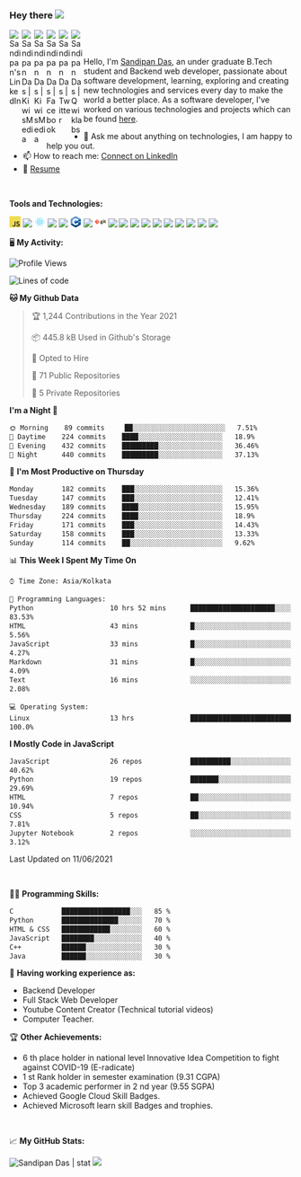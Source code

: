 ### Hey there <img src="https://media.giphy.com/media/hvRJCLFzcasrR4ia7z/giphy.gif" width="25px">

<!-- Latest compiled and minified CSS
<link rel="stylesheet" href="https://maxcdn.bootstrapcdn.com/bootstrap/3.3.7/css/bootstrap.min.css" integrity="sha384-BVYiiSIFeK1dGmJRAkycuHAHRg32OmUcww7on3RYdg4Va+PmSTsz/K68vbdEjh4u" crossorigin="anonymous">

<!-- Latest compiled and minified JavaScript -->
<!-- <script src="https://maxcdn.bootstrapcdn.com/bootstrap/3.3.7/js/bootstrap.min.js" integrity="sha384-Tc5IQib027qvyjSMfHjOMaLkfuWVxZxUPnCJA7l2mCWNIpG9mGCD8wGNIcPD7Txa" crossorigin="anonymous"></script> --> 

<a href="https://linkedin.com/in/sandipan-das-528166175/">
  <img align="left" alt="Sandipan's LinkedIn" width="22px" src="https://raw.githubusercontent.com/peterthehan/peterthehan/master/assets/linkedin.svg" />
</a>
<a href="https://kiwismedia.com/@sandipan">
  <img align="left" alt="Sandipan Das | KiwisMedia" width="22px" src="https://kiwismedia.com/images/landing-page/icons/icon-kiwismedia.png" />
</a>
<a href="https://www.youtube.com/c/allaboutCS">
  <img align="left" alt="Sandipan Das | KiwisMedia" width="22px" src="https://encrypted-tbn0.gstatic.com/images?q=tbn:ANd9GcQIhafkf-uLzxszIqG6sH1NrryxuvfMhnjkvsPTQ-4Ekda7-Q3g-by_BMr8sEhrIZNOaQ4&usqp=CAU" />
</a>
<a href="https://google.qwiklabs.com/public_profiles/e68daaa4-b2bd-4dfd-ad78-37262dafb29d">
  <img align="left" alt="Sandipan Das | Facebook" width="22px" src="https://raw.githubusercontent.com/jmnote/z-icons/master/svg/facebook.svg" />
</a>
<a href="https://twitter.com/Sandipa63062640">
  <img align="left" alt="Sandipan Das | Twitter" width="22px" src="https://raw.githubusercontent.com/peterthehan/peterthehan/master/assets/twitter.svg" />
</a>
<a href="https://google.qwiklabs.com/public_profiles/e68daaa4-b2bd-4dfd-ad78-37262dafb29d">
  <img align="left" alt="Sandipan Das | Qwiklabs" width="22px" src="https://www.qwiklabs.com/qwiklabs_logo_900x887.png" />
</a>

<!-- ![](https://visitor-badge.glitch.me/badge?page_id=abhisheknaiidu.abhisheknaiidu) -->

<br />
<br />

Hello, I'm [Sandipan Das](https://linkedin.com/in/sandipan-das-528166175), an under graduate B.Tech student and Backend web developer, passionate about software development, learning, exploring and creating new technologies and services every day to make the world a better place.
As a software developer, I've worked on various technologies and projects which can be found [here](https://github.com/sandipan898?tab=repositories).


- 💬 Ask me about anything on technologies, I am happy to help you out.
- 📫 How to reach me: [Connect on LinkedIn](https://linkedin.com/in/sandipan-das-528166175)
- 📝 [Resume](https://drive.google.com/file/d/1NCtnA2wt_1eqGnQmy8Hv3mxi1L_NUIG3/view?usp=sharing)

<br/>

**Tools and Technologies:**  

<code><img height="20" src="https://raw.githubusercontent.com/github/explore/80688e429a7d4ef2fca1e82350fe8e3517d3494d/topics/javascript/javascript.png"></code>
<code><img height="20" src="https://raw.githubusercontent.com/jmnote/z-icons/master/svg/git.svg"></code>
<code><img height="20" src="https://raw.githubusercontent.com/github/explore/80688e429a7d4ef2fca1e82350fe8e3517d3494d/topics/react/react.png"></code>
<code><img height="20" src="https://raw.githubusercontent.com/jmnote/z-icons/master/svg/c.svg"></code>
<code><img height="20" src="https://raw.githubusercontent.com/jmnote/z-icons/master/svg/java.svg"></code>
<code><img height="20" src="https://raw.githubusercontent.com/github/explore/80688e429a7d4ef2fca1e82350fe8e3517d3494d/topics/cpp/cpp.png"></code>
<code><img height="20" src="https://raw.githubusercontent.com/jmnote/z-icons/master/svg/python.svg"></code>
<code><img height="20" src="https://raw.githubusercontent.com/github/explore/80688e429a7d4ef2fca1e82350fe8e3517d3494d/topics/git/git.png"></code>
<code><img height="20" src="https://upload.wikimedia.org/wikipedia/commons/thumb/3/35/Tux.svg/1200px-Tux.svg.png"></code>
<code><img height="20" src="https://img.stackshare.io/service/994/4aGjtNQv.png"></code>
<code><img height="20" src="https://cdn.pixabay.com/photo/2017/08/05/11/16/logo-2582748_1280.png"></code>
<code><img height="20" src="https://cdn.pixabay.com/photo/2017/08/05/11/16/logo-2582747_1280.png"></code>
<code><img height="20" src="https://avatars.githubusercontent.com/u/2918581?s=280&v=4"></code>
<code><img height="20" src="https://i.pinimg.com/originals/3a/42/37/3a4237877cbadc9213e5007118ded912.jpg"></code>
<code><img height="20" src="https://zappysys.com/blog/wp-content/uploads/2018/06/REST-API-icon.jpg"></code>
<code><img height="20" src="https://www.logolynx.com/images/logolynx/00/00429ca224699ddf60ce05b46ef08709.jpeg"></code>
<code><img height="20" src="https://cloud.google.com/_static/cloud/images/social-icon-google-cloud-1200-630.png"></code>
<code><img height="20" src="https://github.githubassets.com/images/modules/logos_page/GitHub-Mark.png"></code>


🖥️ **My Activity:**
<!--START_SECTION:waka-->
![Profile Views](http://img.shields.io/badge/Profile%20Views-1-blue)

![Lines of code](https://img.shields.io/badge/From%20Hello%20World%20I%27ve%20Written-16.8%20million%20lines%20of%20code-blue)

**🐱 My Github Data** 

> 🏆 1,244 Contributions in the Year 2021
 > 
> 📦 445.8 kB Used in Github's Storage 
 > 
> 💼 Opted to Hire
 > 
> 📜 71 Public Repositories 
 > 
> 🔑 5 Private Repositories  
 > 
**I'm a Night 🦉** 

```text
🌞 Morning    89 commits     ██░░░░░░░░░░░░░░░░░░░░░░░   7.51% 
🌆 Daytime    224 commits    ████░░░░░░░░░░░░░░░░░░░░░   18.9% 
🌃 Evening    432 commits    █████████░░░░░░░░░░░░░░░░   36.46% 
🌙 Night      440 commits    █████████░░░░░░░░░░░░░░░░   37.13%

```
📅 **I'm Most Productive on Thursday** 

```text
Monday       182 commits    ███░░░░░░░░░░░░░░░░░░░░░░   15.36% 
Tuesday      147 commits    ███░░░░░░░░░░░░░░░░░░░░░░   12.41% 
Wednesday    189 commits    ████░░░░░░░░░░░░░░░░░░░░░   15.95% 
Thursday     224 commits    ████░░░░░░░░░░░░░░░░░░░░░   18.9% 
Friday       171 commits    ███░░░░░░░░░░░░░░░░░░░░░░   14.43% 
Saturday     158 commits    ███░░░░░░░░░░░░░░░░░░░░░░   13.33% 
Sunday       114 commits    ██░░░░░░░░░░░░░░░░░░░░░░░   9.62%

```


📊 **This Week I Spent My Time On** 

```text
⌚︎ Time Zone: Asia/Kolkata

💬 Programming Languages: 
Python                   10 hrs 52 mins      █████████████████████░░░░   83.53% 
HTML                     43 mins             █░░░░░░░░░░░░░░░░░░░░░░░░   5.56% 
JavaScript               33 mins             █░░░░░░░░░░░░░░░░░░░░░░░░   4.27% 
Markdown                 31 mins             █░░░░░░░░░░░░░░░░░░░░░░░░   4.09% 
Text                     16 mins             ░░░░░░░░░░░░░░░░░░░░░░░░░   2.08%

💻 Operating System: 
Linux                    13 hrs              █████████████████████████   100.0%

```

**I Mostly Code in JavaScript** 

```text
JavaScript               26 repos            ██████████░░░░░░░░░░░░░░░   40.62% 
Python                   19 repos            ███████░░░░░░░░░░░░░░░░░░   29.69% 
HTML                     7 repos             ██░░░░░░░░░░░░░░░░░░░░░░░   10.94% 
CSS                      5 repos             ██░░░░░░░░░░░░░░░░░░░░░░░   7.81% 
Jupyter Notebook         2 repos             ░░░░░░░░░░░░░░░░░░░░░░░░░   3.12%

```



 Last Updated on 11/06/2021
<!--END_SECTION:waka-->

<br/>

👨‍💻 **Programming Skills:**
```
C            █████████████████░░░   85 %  
Python       ██████████████░░░░░░   70 %  
HTML & CSS   ████████████░░░░░░░░   60 %  
JavaScript   ████████░░░░░░░░░░░░   40 %  
C++          ██████░░░░░░░░░░░░░░   30 %  
Java         ██████░░░░░░░░░░░░░░   30 %   
```

💼 **Having working experience as:**
<!-- WORK-EXPERIENCE:START -->
- Backend Developer
- Full Stack Web Developer
- Youtube Content Creator (Technical tutorial videos)
- Computer Teacher.
<!-- WORK-EXPERIENCE:END -->

🏆 **Other Achievements:**
<!-- ACHIEVEMENTS:START -->
- 6 th place holder in national level
Innovative Idea Competition to fight
against COVID-19 (E-radicate)
- 1 st Rank holder in semester
examination (9.31 CGPA)
- Top 3 academic performer in 2 nd year
(9.55 SGPA)
- Achieved Google Cloud Skill Badges.
- Achieved Microsoft learn skill Badges and trophies.
<!-- ACHIEVEMENTS:END -->

<!-- 🚧 **My Todoist Records:** -->
<!-- TODO-IST:START -->
<!-- ✅  Completed tasks today: 8            -->
<!-- 🌸  Higest assigned task limit: 10 -->

<!-- TODO-IST:END -->

<br/>

📈 **My GitHub Stats:**

<p align=""> 
<img src="https://github-readme-stats.vercel.app/api?username=sandipan898&show_icons=true&theme=radical" alt="Sandipan Das | stat"/> 
<img height="180em" src="https://github-readme-stats-eight-theta.vercel.app/api/top-langs/?username=sandipan898&layout=compact&langs_count=8&theme=algolia"/>
</p>

